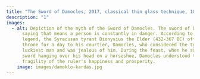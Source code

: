 ```yaml
---
title: "The Sword of Damocles, 2017, classical thin glass technique, 100x70 cm "
description: "1"
images:
  - alt: Depiction of the myth of the Sword of Damocles. The sword of Damocles is a
      saying that means a person is constantly in danger. According to Greek
      legend, the Syracusan tyrant Dionysius the Elder (432-367 BC) offered the
      throne for a day to his courtier, Damocles, who considered the tyrant the
      luckiest man and was jealous of him. During the feast, when he saw a sharp
      sword hanging over his head on a horseshoe, Damocles understood the
      fragility of the ruler's happiness and prosperity.
    image: images/damoklo-kardas.jpg
---
```

